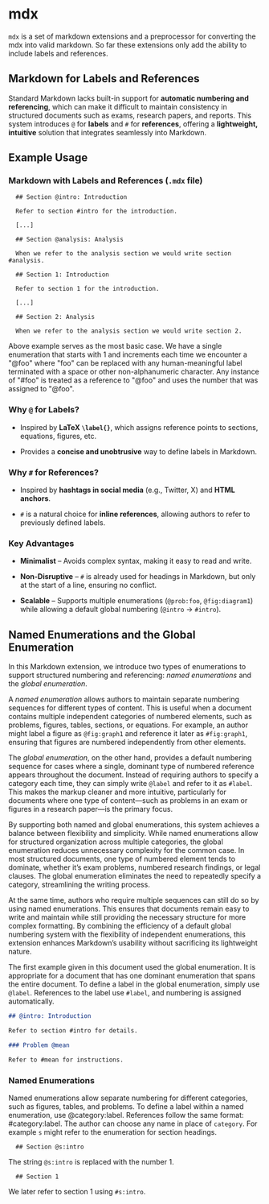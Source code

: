 # mdx


`mdx` is a set of markdown extensions and a preprocessor for converting the
mdx into valid markdown.  So far these extensions only add the ability
to include labels and references. 


## Markdown for Labels and References

Standard Markdown lacks built-in support for **automatic numbering and
referencing**, which can make it difficult to maintain consistency in
structured documents such as exams, research papers, and reports. This
system introduces `@` for **labels** and `#` for **references**,
offering a **lightweight, intuitive** solution that integrates
seamlessly into Markdown.


## Example Usage

### Markdown with Labels and References (`.mdx` file)

```
  ## Section @intro: Introduction

  Refer to section #intro for the introduction.

  [...]

  ## Section @analysis: Analysis

  When we refer to the analysis section we would write section #analysis.
```

```
  ## Section 1: Introduction
  
  Refer to section 1 for the introduction.

  [...]

  ## Section 2: Analysis

  When we refer to the analysis section we would write section 2.
```

Above example serves as the most basic case.  We have a single
enumeration that starts with 1 and increments each time we encounter a
"@foo" where "foo" can be replaced with any human-meaningful label
terminated with a space or other non-alphanumeric character.  Any
instance of "#foo" is treated as a reference to "@foo" and uses the
number that was assigned to "@foo".

### **Why `@` for Labels?**

- Inspired by **LaTeX `\label{}`**, which assigns reference points to
  sections, equations, figures, etc.

- Provides a **concise and unobtrusive** way to define labels in
  Markdown.

### **Why `#` for References?**

- Inspired by **hashtags in social media** (e.g., Twitter, X) and
  **HTML anchors**.

- `#` is a natural choice for **inline references**, allowing authors
  to refer to previously defined labels.

### Key Advantages

* **Minimalist** – Avoids complex syntax, making it easy to read and
    write.

* **Non-Disruptive** – `#` is already used for headings in Markdown,
    but only at the start of a line, ensuring no conflict.

* **Scalable** – Supports multiple enumerations (`@prob:foo`,
    `@fig:diagram1`) while allowing a default global numbering
    (`@intro` → `#intro`).

## Named Enumerations and the Global Enumeration

In this Markdown extension, we introduce two types of enumerations to
support structured numbering and referencing: *named enumerations* and
the *global enumeration*.

A *named enumeration* allows authors to maintain separate numbering
sequences for different types of content. This is useful when a
document contains multiple independent categories of numbered
elements, such as problems, figures, tables, sections, or
equations. For example, an author might label a figure as
`@fig:graph1` and reference it later as `#fig:graph1`, ensuring that
figures are numbered independently from other elements.

The *global enumeration*, on the other hand, provides a default
numbering sequence for cases where a single, dominant type of numbered
reference appears throughout the document. Instead of requiring
authors to specify a category each time, they can simply write
`@label` and refer to it as `#label`. This makes the markup cleaner
and more intuitive, particularly for documents where one type of
content—such as problems in an exam or figures in a research paper—is
the primary focus.

By supporting both named and global enumerations, this system achieves
a balance between flexibility and simplicity. While named enumerations
allow for structured organization across multiple categories, the
global enumeration reduces unnecessary complexity for the common
case. In most structured documents, one type of numbered element tends
to dominate, whether it’s exam problems, numbered research findings,
or legal clauses. The global enumeration eliminates the need to
repeatedly specify a category, streamlining the writing process.

At the same time, authors who require multiple sequences can still do
so by using named enumerations. This ensures that documents remain
easy to write and maintain while still providing the necessary
structure for more complex formatting. By combining the efficiency of
a default global numbering system with the flexibility of independent
enumerations, this extension enhances Markdown’s usability without
sacrificing its lightweight nature.

The first example given in this document used the global enumeration.
It is appropriate for a document that has one dominant enumeration
that spans the entire document.  To define a label in the global
enumeration, simply use `@label`. References to the label use
`#label`, and numbering is assigned automatically.

```markdown
## @intro: Introduction

Refer to section #intro for details.

### Problem @mean

Refer to #mean for instructions.
```


### Named Enumerations

Named enumerations allow separate numbering for different categories,
such as figures, tables, and problems. To define a label within a
named enumeration, use @category:label. References follow the same
format: #category:label.  The author can choose any name in place
of `category`.   For example `s` might refer to the enumeration for
section headings.

```
  ## Section @s:intro
```

The string `@s:intro` is replaced with the number 1.

```
  ## Section 1
```

We later refer to section 1 using `#s:intro`.
